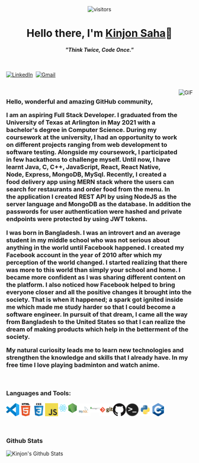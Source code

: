<p align="center">
  <img align="center" alt="visitors" src="https://media.giphy.com/media/26tn33aiTi1jkl6H6/giphy.gif" />
</p>
<p>
  <h1 align="center"><b>Hello there, I'm <a href="https://kinjon.algorizin.com/">Kinjon Saha</a>👋</b></h1>
  
</p>

<p>
  <h4 align="center"><b><i>"Think Twice, Code Once."</i></b></h4>
</p>



<p align="center">
<br>

<a href="https://www.linkedin.com/in/kinjon-saha/"><img src="https://img.shields.io/badge/linkedin-%230077B5.svg?&style=for-the-badge&logo=linkedin&logoColor=white" alt="LinkedIn" /></a>&nbsp;
<a href="mailto:kinjon.saha07@gmail.com@gmail.com?subject=Hello%20Kinjon"><img src="https://img.shields.io/badge/gmail-%23D14836.svg?&style=for-the-badge&logo=gmail&logoColor=white" alt="Gmail"/></a>&nbsp;
<!--<a href="https://kkvanonymous.github.io/"><img alt="Website" src="https://img.shields.io/website?style=for-the-badge&up_message=portfolio&url=https%3A%2F%2Fkkvanonymous.github.io%2F"></a>-->
</p>

<br>

<img align="right" height="270px" alt="GIF" src="https://media.giphy.com/media/CVtNe84hhYF9u/giphy.gif" />
<h3>
Hello, wonderful and amazing GitHub community,

I am an aspiring Full Stack Developer. I graduated from the University of Texas at Arlington in May 2021 with a bachelor's degree in Computer Science. During my coursework at the university, I had an opportunity to work on different projects ranging from web development to software testing. Alongside my coursework, I participated in few hackathons to challenge myself. Until now, I have learnt Java, C, C++, JavaScript, React, React Native, Node, Express, MongoDB, MySql. Recently, I created a food delivery app using MERN stack where the users can search for restaurants and order food from the menu. In the application I created REST API by using NodeJS as the server language and MongoDB as the database. In addition the passwords for user authentication were hashed and private endpoints were protected by using JWT tokens.

I was born in Bangladesh. I was an introvert and an average student in my middle school who was not serious about anything in the world until Facebook happened. I created my Facebook account in the year of 2010 after which my perception of the world changed. I started realizing that there was more to this world than simply your school and home. I became more confident as I was sharing different content on the platform. I also noticed how Facebook helped to bring everyone closer and all the positive changes it brought into the society. That is when it happened; a spark got ignited inside me which made me study harder so that I could become a software engineer. In pursuit of that dream, I came all the way from Bangladesh to the United States so that I can realize the dream of making products which help in the betterment of the society.

My natural curiosity leads me to learn new technologies and strengthen the knowledge and skills that I already have. In my free time I love playing badminton and watch anime.
</h3>

<br>

### Languages and Tools: 

<img align="left" alt="Visual Studio Code" width="35px" src="https://raw.githubusercontent.com/github/explore/80688e429a7d4ef2fca1e82350fe8e3517d3494d/topics/visual-studio-code/visual-studio-code.png" />
<img align="left" alt="HTML5" width="35px" src="https://raw.githubusercontent.com/github/explore/80688e429a7d4ef2fca1e82350fe8e3517d3494d/topics/html/html.png" />
<img align="left" alt="CSS3" width="35px" src="https://raw.githubusercontent.com/github/explore/80688e429a7d4ef2fca1e82350fe8e3517d3494d/topics/css/css.png" />
<img align="left" alt="JavaScript" width="35px" src="https://raw.githubusercontent.com/github/explore/80688e429a7d4ef2fca1e82350fe8e3517d3494d/topics/javascript/javascript.png" />
<img align="left" alt="React" width="26px" src="https://raw.githubusercontent.com/github/explore/80688e429a7d4ef2fca1e82350fe8e3517d3494d/topics/react/react.png" />
<img align="left" alt="Node.js" width="26px" src="https://raw.githubusercontent.com/github/explore/80688e429a7d4ef2fca1e82350fe8e3517d3494d/topics/nodejs/nodejs.png" />
<img align="left" alt="MySQL" width="35px" src="https://raw.githubusercontent.com/github/explore/80688e429a7d4ef2fca1e82350fe8e3517d3494d/topics/mysql/mysql.png" />
<img align="left" alt="MongoDB" width="26px" src="https://raw.githubusercontent.com/github/explore/80688e429a7d4ef2fca1e82350fe8e3517d3494d/topics/mongodb/mongodb.png" />
<img align="left" alt="Git" width="35px" src="https://raw.githubusercontent.com/github/explore/80688e429a7d4ef2fca1e82350fe8e3517d3494d/topics/git/git.png" />
<img align="left" alt="GitHub" width="35px" src="https://raw.githubusercontent.com/github/explore/78df643247d429f6cc873026c0622819ad797942/topics/github/github.png" />
<img align="left" alt="HTML5" width="35px" src="https://raw.githubusercontent.com/github/explore/80688e429a7d4ef2fca1e82350fe8e3517d3494d/topics/terminal/terminal.png" />
<img align="left" alt="HTML5" width="35px" src="https://raw.githubusercontent.com/github/explore/80688e429a7d4ef2fca1e82350fe8e3517d3494d/topics/python/python.png" />
<img align="left" alt="HTML5" width="35px" src="https://raw.githubusercontent.com/github/explore/80688e429a7d4ef2fca1e82350fe8e3517d3494d/topics/cpp/cpp.png" />
<br>
<br>
<br>
<br>



### Github Stats

<img align="left" src="https://github-readme-stats.vercel.app/api?username=kjsaha&show_icons=true&theme=react" alt="Kinjon's Github Stats" width="60%">



